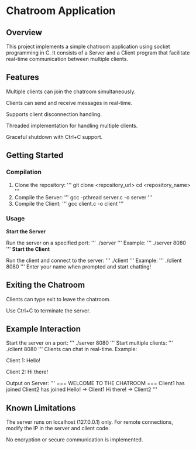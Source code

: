 # Chatroom Application

## **Overview**

This project implements a simple chatroom application using socket programming in C. It consists of a Server and a Client program that facilitate real-time communication between multiple clients.

## **Features**

Multiple clients can join the chatroom simultaneously.

Clients can send and receive messages in real-time.

Supports client disconnection handling.

Threaded implementation for handling multiple clients.

Graceful shutdown with Ctrl+C support.

## **Getting Started**

### **Compilation**

1. Clone the repository:
'''
git clone <repository_url>
cd <repository_name>
'''
2. Compile the Server:
'''
gcc -pthread server.c -o server
'''
3. Compile the Client:
'''
gcc client.c -o client
'''
### **Usage**

**Start the Server**

Run the server on a specified port:
'''
./server <port>
'''
Example:
'''
./server 8080
'''
**Start the Client**

Run the client and connect to the server:
'''
./client <port>
'''
Example:
'''
./client 8080
'''
Enter your name when prompted and start chatting!

## **Exiting the Chatroom**

Clients can type exit to leave the chatroom.

Use Ctrl+C to terminate the server.

## **Example Interaction**

Start the server on a port:
'''
./server 8080
'''
Start multiple clients:
'''
./client 8080
'''
Clients can chat in real-time. Example:

Client 1: Hello!

Client 2: Hi there!

Output on Server:
'''
=== WELCOME TO THE CHATROOM ===
Client1 has joined
Client2 has joined
Hello! -> Client1
Hi there! -> Client2
'''
## **Known Limitations**

The server runs on localhost (127.0.0.1) only. For remote connections, modify the IP in the server and client code.

No encryption or secure communication is implemented.
